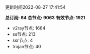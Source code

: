 更新时间2022-08-27 17:41:54

**总订阅: 64**
**总节点: 9063**
**有效节点: 1921**
- v2ray节点: 1664
- ss节点: 213
- ssr节点: 4
- trojan节点: 40

